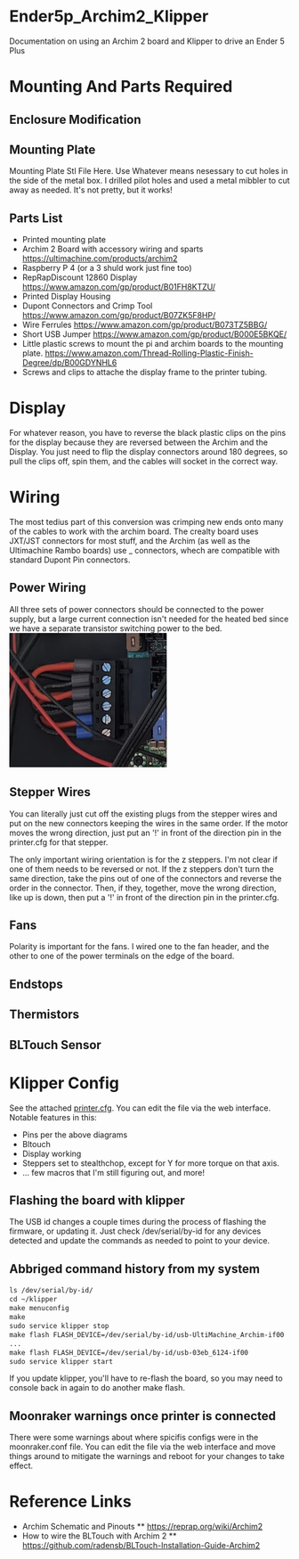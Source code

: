 # Ender5p_Archim2_Klipper
Documentation on using an Archim 2 board and Klipper to drive an Ender 5 Plus

# Mounting And Parts Required
## Enclosure Modification

## Mounting Plate
Mounting Plate Stl File Here.
Use Whatever means nesessary to cut holes in the side of the metal box.  I drilled pilot holes and used a metal mibbler to cut away as needed.  It's not pretty, but it works!

## Parts List
* Printed mounting plate
* Archim 2 Board with accessory wiring and sparts https://ultimachine.com/products/archim2
* Raspberry P 4 (or a 3 shuld work just fine too)
* RepRapDiscount 12860 Display https://www.amazon.com/gp/product/B01FH8KTZU/
* Printed Display Housing
* Dupont Connectors and Crimp Tool https://www.amazon.com/gp/product/B07ZK5F8HP/
* Wire Ferrules https://www.amazon.com/gp/product/B073TZ5BBG/
* Short USB Jumper https://www.amazon.com/gp/product/B000E5BKQE/
* Little plastic screws to mount the pi and archim boards to the mounting plate.  https://www.amazon.com/Thread-Rolling-Plastic-Finish-Degree/dp/B00GDYNHL6
* Screws and clips to attache the display frame to the printer tubing.

# Display
For whatever reason, you have to reverse the black plastic clips on the pins for the display because they are reversed between the Archim and the Display.  You just need to flip the display connectors around 180 degrees, so pull the clips off, spin them, and the cables will socket in the correct way.

# Wiring
The most tedius part of this conversion was crimping new ends onto many of the cables to work with the archim board.  The crealty board uses JXT/JST connectors for most stuff, and the Archim (as well as the Ultimachine Rambo boards) use _ connectors, whech are compatible with standard Dupont Pin connectors.

## Power Wiring
All three sets of power connectors should be connected to the power supply, but a large current connection isn't needed for the heated bed since we have a separate transistor switching power to the bed.  
![Power Connector](./images/power_tripple_jumper.png)  
  
## Stepper Wires
You can literally just cut off the existing plugs from the stepper wires and put on the new connectors keeping the wires in the same order.  If the motor moves the wrong direction, just put an '!' in front of the direction pin in the printer.cfg for that stepper.  
  
The only important wiring orientation is for the z steppers.  I'm not clear if one of them needs to be reversed or not.  If the z steppers don't turn the same direction, take the pins out of one of the connectors and reverse the order in the connector.  Then, if they, together, move the wrong direction, like up is down, then put a '!' in front of the direction pin in the printer.cfg.   
  
## Fans
Polarity is important for the fans.  I wired one to the fan header, and the other to one of the power terminals on the edge of the board.

## Endstops

## Thermistors

## BLTouch Sensor

# Klipper Config
See the attached [printer.cfg](./printer.cfg).  You can edit the file via the web interface.  Notable features in this:
* Pins per the above diagrams
* Bltouch
* Display working
* Steppers set to stealthchop, except for Y for more torque on that axis.
* ... few macros that I'm still figuring out, and more!
  
## Flashing the board with klipper
The USB id changes a couple times during the process of flashing the firmware, or updating it.  Just check /dev/serial/by-id for any devices detected and update the commands as needed to point to your device.  
  
## Abbriged command history from my system
```
ls /dev/serial/by-id/
cd ~/klipper
make menuconfig
make
sudo service klipper stop
make flash FLASH_DEVICE=/dev/serial/by-id/usb-UltiMachine_Archim-if00
...
make flash FLASH_DEVICE=/dev/serial/by-id/usb-03eb_6124-if00
sudo service klipper start
```
If you update klipper, you'll have to re-flash the board, so you may need to console back in again to do another make flash.  
  
## Moonraker warnings once printer is connected
There were some warnings about where spicifis configs were in the moonraker.conf file.  You can edit the file via the web interface and move things around to mitigate the warnings and reboot for your changes to take effect.


# Reference Links
* Archim Schematic and Pinouts
** https://reprap.org/wiki/Archim2
* How to wire the BLTouch with Archim 2
** https://github.com/radensb/BLTouch-Installation-Guide-Archim2
